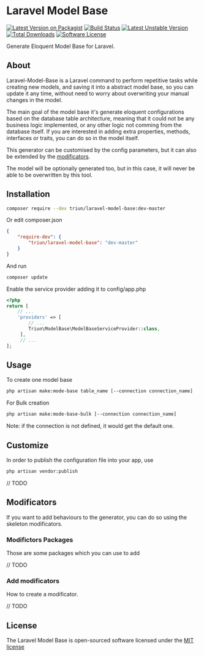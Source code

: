 # Laravel Model Base

[![Latest Version on Packagist][ico-version]][link-packagist]
[![Build Status][ico-travis]][link-travis]
[![Latest Unstable Version][ico-unstable]][link-packagist]
[![Total Downloads][ico-downloads]][link-downloads]
[![Software License][ico-license]](LICENSE.md)

Generate Eloquent Model Base for Laravel.

## About

Laravel-Model-Base is a Laravel command to perform repetitive tasks while creating new models, and saving it into a abstract model base, so you can update it any time, without need to worry about overwriting your manual changes in the model.

The main goal of the model base it's generate eloquent configurations based on the database table architecture, meaning that it could not be any business logic implemented, or any other logic not comming from the database itself. If you are interested in adding extra properties, methods, interfaces or traits, you can do so in the model itself.

This generator can be customised by the config parameters, but it can also be extended by the [modificators](#modificators). 

The model will be optionally generated too, but in this case, it will never be able to be overwritten by this tool.

## Installation

```bash
composer require --dev triun/laravel-model-base:dev-master
```

Or edit composer.json

```json
{
    "require-dev": {
        "triun/laravel-model-base": "dev-master"
    }
}
```

And run

```bash
composer update
```

Enable the service provider adding it to config/app.php

```php
<?php
return [
    // ...
    'providers' => [
        // ...
        Triun\ModelBase\ModelBaseServiceProvider::class,
     ],
     // ...
];
```

## Usage

To create one model base

```bash
php artisan make:mode-base table_name [--connection connection_name]
```

For Bulk creation

```bash
php artisan make:mode-base-bulk [--connection connection_name]
```

Note: if the connection is not defined, it would get the default one.

## Customize

In order to publish the configuration file into your app, use

```bash
php artisan vendor:publish
```

// TODO

## Modificators

If you want to add behaviours to the generator, you can do so using the skeleton modificators.

### Modifictors Packages

Those are some packages which you can use to add 

// TODO

### Add modificators

How to create a modificator.

// TODO

## License

The Laravel Model Base is open-sourced software licensed under the [MIT license](http://opensource.org/licenses/MIT)


[ico-version]: https://img.shields.io/packagist/v/triun/laravel-model-base.svg?style=flat-square
[ico-license]: https://img.shields.io/badge/license-MIT-brightgreen.svg?style=flat-square
[ico-travis]: https://travis-ci.org/Triun/laravel-model-base.svg?branch=master.svg?style=flat-square
[ico-code-quality]: https://img.shields.io/scrutinizer/g/triun/laravel-model-base.svg?style=flat-square
[ico-downloads]: https://img.shields.io/packagist/dt/triun/laravel-model-base.svg?style=flat-square
[ico-unstable]: https://poser.pugx.org/triun/laravel-model-base/v/unstable

[link-packagist]: https://packagist.org/packages/triun/laravel-model-base
[link-travis]: https://travis-ci.org/Triun/laravel-model-base
[link-downloads]: https://packagist.org/packages/triun/laravel-model-base
[link-author]: https://github.com/triun